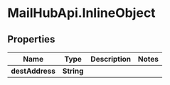 # MailHubApi.InlineObject

## Properties

Name | Type | Description | Notes
------------ | ------------- | ------------- | -------------
**destAddress** | **String** |  | 


